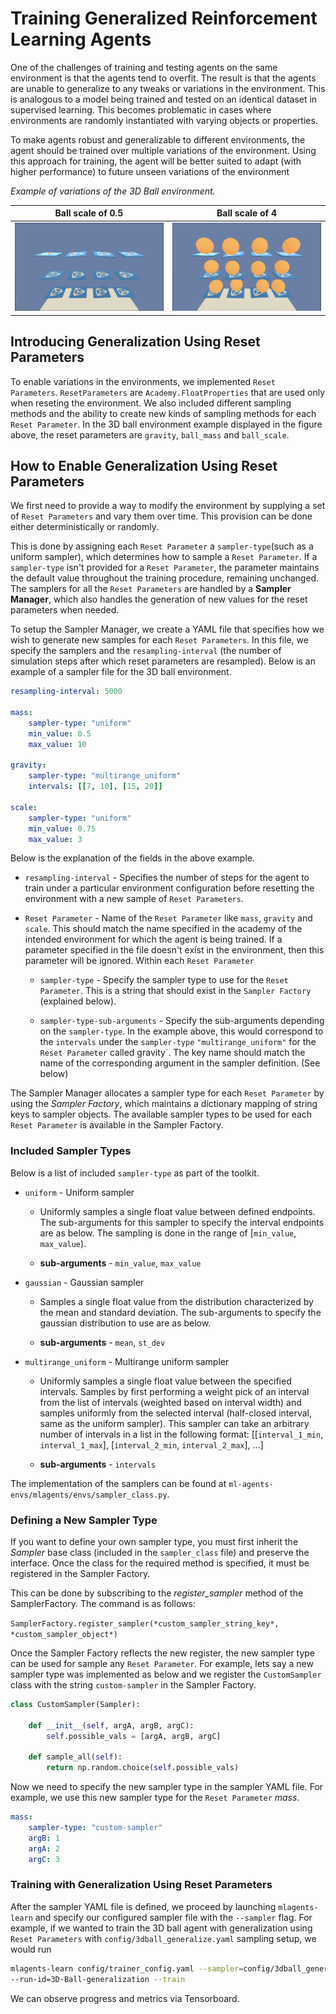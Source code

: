 # Training Generalized Reinforcement Learning Agents

One of the challenges of training and testing agents on the same
environment is that the agents tend to overfit. The result is that the
agents are unable to generalize to any tweaks or variations in the environment.
This is analogous to a model being trained and tested on an identical dataset
in supervised learning. This becomes problematic in cases where environments
are randomly instantiated with varying objects or properties.

To make agents robust and generalizable to different environments, the agent
should be trained over multiple variations of the environment. Using this approach
for training, the agent will be better suited to adapt (with higher performance)
to future unseen variations of the environment

_Example of variations of the 3D Ball environment._

Ball scale of 0.5          |  Ball scale of 4
:-------------------------:|:-------------------------:
![](images/3dball_small.png)  |  ![](images/3dball_big.png)

## Introducing Generalization Using Reset Parameters

To enable variations in the environments, we implemented `Reset Parameters`.
`ResetParameters` are `Academy.FloatProperties` that are used only when
reseting the environment. We
also included different sampling methods and the ability to create new kinds of
sampling methods for each `Reset Parameter`. In the 3D ball environment example displayed
in the figure above, the reset parameters are `gravity`, `ball_mass` and `ball_scale`.


## How to Enable Generalization Using Reset Parameters

We first need to provide a way to modify the environment by supplying a set of `Reset Parameters`
and vary them over time. This provision can be done either deterministically or randomly.

This is done by assigning each `Reset Parameter` a `sampler-type`(such as a uniform sampler),
which determines how to sample a `Reset
Parameter`. If a `sampler-type` isn't provided for a
`Reset Parameter`, the parameter maintains the default value throughout the
training procedure, remaining unchanged. The samplers for all the `Reset Parameters`
are handled by a **Sampler Manager**, which also handles the generation of new
values for the reset parameters when needed.

To setup the Sampler Manager, we create a YAML file that specifies how we wish to
generate new samples for each `Reset Parameters`. In this file, we specify the samplers and the
`resampling-interval` (the number of simulation steps after which reset parameters are
resampled). Below is an example of a sampler file for the 3D ball environment.

```yaml
resampling-interval: 5000

mass:
    sampler-type: "uniform"
    min_value: 0.5
    max_value: 10

gravity:
    sampler-type: "multirange_uniform"
    intervals: [[7, 10], [15, 20]]

scale:
    sampler-type: "uniform"
    min_value: 0.75
    max_value: 3

```

Below is the explanation of the fields in the above example.

* `resampling-interval` - Specifies the number of steps for the agent to
train under a particular environment configuration before resetting the
environment with a new sample of `Reset Parameters`.

* `Reset Parameter` - Name of the `Reset Parameter` like `mass`, `gravity` and `scale`. This should match the name
specified in the academy of the intended environment for which the agent is
being trained. If a parameter specified in the file doesn't exist in the
environment, then this parameter will be ignored.  Within each `Reset Parameter`

    * `sampler-type` - Specify the sampler type to use for the `Reset Parameter`.
    This is a string that should exist in the `Sampler Factory` (explained
    below).

    * `sampler-type-sub-arguments` - Specify the sub-arguments depending on the `sampler-type`.
    In the example above, this would correspond to the `intervals`
    under the `sampler-type` `"multirange_uniform"` for the `Reset Parameter` called gravity`.
    The key name should match the name of the corresponding argument in the sampler definition.
    (See below)

The Sampler Manager allocates a sampler type for each `Reset Parameter` by using the *Sampler Factory*,
which maintains a dictionary mapping of string keys to sampler objects. The available sampler types
to be used for each `Reset Parameter` is available in the Sampler Factory.

### Included Sampler Types

Below is a list of included `sampler-type` as part of the toolkit.

* `uniform` - Uniform sampler
    *   Uniformly samples a single float value between defined endpoints.
        The sub-arguments for this sampler to specify the interval
        endpoints are as below. The sampling is done in the range of
        [`min_value`, `max_value`).

    * **sub-arguments** - `min_value`, `max_value`

* `gaussian` - Gaussian sampler
    *   Samples a single float value from the distribution characterized by
        the mean and standard deviation. The sub-arguments to specify the
        gaussian distribution to use are as below.

    * **sub-arguments** - `mean`, `st_dev`

* `multirange_uniform` - Multirange uniform sampler
    *   Uniformly samples a single float value between the specified intervals.
        Samples by first performing a weight pick of an interval from the list
        of intervals (weighted based on interval width) and samples uniformly
        from the selected interval (half-closed interval, same as the uniform
        sampler). This sampler can take an arbitrary number of intervals in a
        list in the following format:
    [[`interval_1_min`, `interval_1_max`], [`interval_2_min`, `interval_2_max`], ...]

    * **sub-arguments** - `intervals`

The implementation of the samplers can be found at `ml-agents-envs/mlagents/envs/sampler_class.py`.

### Defining a New Sampler Type

If you want to define your own sampler type, you must first inherit the *Sampler*
base class (included in the `sampler_class` file) and preserve the interface.
Once the class for the required method is specified, it must be registered in the Sampler Factory.

This can be done by subscribing to the *register_sampler* method of the SamplerFactory. The command
is as follows:

`SamplerFactory.register_sampler(*custom_sampler_string_key*, *custom_sampler_object*)`

Once the Sampler Factory reflects the new register, the new sampler type can be used for sample any
`Reset Parameter`. For example, lets say a new sampler type was implemented as below and we register
the `CustomSampler` class with the string `custom-sampler` in the Sampler Factory.

```python
class CustomSampler(Sampler):

    def __init__(self, argA, argB, argC):
        self.possible_vals = [argA, argB, argC]

    def sample_all(self):
        return np.random.choice(self.possible_vals)
```

Now we need to specify the new sampler type in the sampler YAML file. For example, we use this new
sampler type for the `Reset Parameter` *mass*.

```yaml
mass:
    sampler-type: "custom-sampler"
    argB: 1
    argA: 2
    argC: 3
```

### Training with Generalization Using Reset Parameters

After the sampler YAML file is defined, we proceed by launching `mlagents-learn` and specify
our configured sampler file with the `--sampler` flag. For example, if we wanted to train the
3D ball agent with generalization using `Reset Parameters` with `config/3dball_generalize.yaml`
sampling setup, we would run

```sh
mlagents-learn config/trainer_config.yaml --sampler=config/3dball_generalize.yaml
--run-id=3D-Ball-generalization --train
```

We can observe progress and metrics via Tensorboard.
